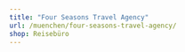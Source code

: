 ```yaml
---
title: "Four Seasons Travel Agency"
url: /muenchen/four-seasons-travel-agency/
shop: Reisebüro
---
```

